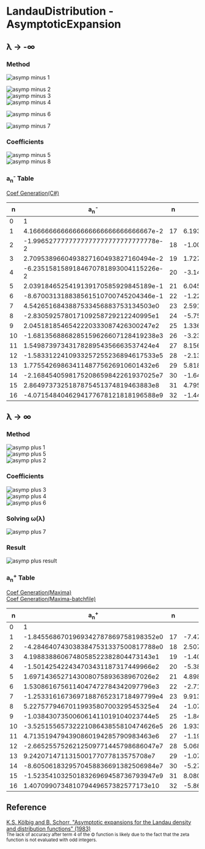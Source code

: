 # LandauDistribution - AsymptoticExpansion

## &lambda; &rarr; -&infin;

### Method
![asymp minus 1](https://github.com/tk-yoshimura/LandauDistribution/blob/main/figures/asymp_minus_1.svg)  

![asymp minus 2](https://github.com/tk-yoshimura/LandauDistribution/blob/main/figures/asymp_minus_2.svg)  
![asymp minus 3](https://github.com/tk-yoshimura/LandauDistribution/blob/main/figures/asymp_minus_3.svg)  
![asymp minus 4](https://github.com/tk-yoshimura/LandauDistribution/blob/main/figures/asymp_minus_4.svg)  

![asymp minus 6](https://github.com/tk-yoshimura/LandauDistribution/blob/main/figures/asymp_minus_6.svg)  

![asymp minus 7](https://github.com/tk-yoshimura/LandauDistribution/blob/main/figures/asymp_minus_7.svg)  

### Coefficients
![asymp minus 5](https://github.com/tk-yoshimura/LandauDistribution/blob/main/figures/asymp_minus_5.svg)  
![asymp minus 8](https://github.com/tk-yoshimura/LandauDistribution/blob/main/figures/asymp_minus_8.svg)  

### a<sub>n</sub><sup>-</sup> Table
[Coef Generation(C#)](AsymptoticMinus/AsymptoticMinus)

|n|a<sub>n</sub><sup>-</sup>|n|a<sub>n</sub><sup>-</sup>|
|----|----|----|----|
|0|1|||
|1|4.1666666666666666666666666666667e-2|17|6.1932676895209565172215043536749e10|
|2|-1.9965277777777777777777777777778e-2|18|-1.0039824521908306780947367867097e12|
|3|2.7095389660493827160493827160494e-2|19|1.7279319442064386104213877111774e13|
|4|-6.2351581589184670781893004115226e-2|20|-3.1467009315171545877184526534721e14|
|5|2.0391846525419139170585929845189e-1|21|6.0450922133602351922431182619334e15|
|6|-8.670031318838561510700745204346e-1|22|-1.2217767925675636216176734305514e17|
|7|4.5426516843887533456883753134503e0|23|2.5915439300756033639565105600274e18|
|8|-2.830592578017109258729212240995e1|24|-5.7562166670344378832311571895652e19|
|9|2.0451818546542220333087426300247e2|25|1.3361233857959658703145953114517e21|
|10|-1.6813568868285159626607128419238e3|26|-3.2350433710979255219468019302945e22|
|11|1.5498739734317828954356663537424e4|27|8.1563568360495422024961750444069e23|
|12|-1.5833122410933257255236894617533e5|28|-2.1380161666786843577901558508933e25|
|13|1.7755426986341148775626910601432e6|29|5.8182404754774285253499783968669e26|
|14|-2.1684540598175208659842261937025e7|30|-1.6415388367931315071590403099478e28|
|15|2.8649737325187875451374819463883e8|31|4.7956032217814377501748579801575e29|
|16|-4.0715484046294177678121818196588e9|32|-1.4489668164682076508416785769338e31|

## &lambda; &rarr; &infin;

### Method
![asymp plus 1](https://github.com/tk-yoshimura/LandauDistribution/blob/main/figures/asymp_plus_1.svg)  
![asymp plus 5](https://github.com/tk-yoshimura/LandauDistribution/blob/main/figures/asymp_plus_5.svg)  
![asymp plus 2](https://github.com/tk-yoshimura/LandauDistribution/blob/main/figures/asymp_plus_2.svg)  

### Coefficients

![asymp plus 3](https://github.com/tk-yoshimura/LandauDistribution/blob/main/figures/asymp_plus_3.svg)  
![asymp plus 4](https://github.com/tk-yoshimura/LandauDistribution/blob/main/figures/asymp_plus_4.svg)  
![asymp plus 6](https://github.com/tk-yoshimura/LandauDistribution/blob/main/figures/asymp_plus_6.svg)  

### Solving **&omega;(&lambda;)**
![asymp plus 7](https://github.com/tk-yoshimura/LandauDistribution/blob/main/figures/asymp_plus_7.svg)  

### Result
![asymp plus result](https://github.com/tk-yoshimura/LandauDistribution/blob/main/figures/asymp_plus_result.svg)  

### a<sub>n</sub><sup>+</sup> Table
[Coef Generation(Maxima)](asymp_plus.wxmx)  
[Coef Generation(Maxima-batchfile)](asymp_plus.mxbat)

|n|a<sub>n</sub><sup>+</sup>|n|a<sub>n</sub><sup>+</sup>|
|----|----|----|----|
|0|1|||
|1|-1.8455686701969342787869758198352e0|17|-7.473037064232904501153754770809e10|
|2|-4.2846407430383847531337500817788e0|18|2.5073900240223071762995962264081e11|
|3|4.1988388606748058522382804473143e1|19|-1.4000645356418152010175124708595e11|
|4|-1.501425422434703431187317449966e2|20|-5.3842165777860629184398218793877e12|
|5|1.6971436527143008075893638967026e2|21|4.8989290125692282955358423097121e13|
|6|1.5308616756114047472784342097796e3|22|-2.713615081124373121084075045711e14|
|7|-1.2533161673697188765231718497799e4|23|9.9130304409439902548606801414022e14|
|8|5.2275779467011993580700329545325e4|24|-1.0753726745675913138969410391902e15|
|9|-1.038430735006061411019104023744e5|25|-1.843135861393738990149631403431e16|
|10|-3.5251556573222108643855810474626e5|26|1.9338031513325874276553577223558e17|
|11|4.7135194794390860194285790983463e6|27|-1.1917849406057678904496051676919e18|
|12|-2.6652557526212509771445798686047e7|28|5.0687431034591412775361253078221e18|
|13|9.242071471131500177077813575708e7|29|-1.0765430037665388507998356013818e19|
|14|-8.6050618329570458836691382506984e7|30|-5.2748784709128851529956479050806e19|
|15|-1.5235410325018326969458736793947e9|31|8.0803613728214172463710232272934e20|
|16|1.407099073481079449657382577173e10|32|-5.8667789882105999385398456507654e21|

## Reference
[K.S. Kölbig and B. Schorr, "Asymptotic expansions for the Landau density and distribution functions" (1983)](https://www.sciencedirect.com/science/article/abs/pii/0010465584900651)  
<sup>The lack of accuracy after term 4 of the &Phi; function is likely due to the fact that the zeta function is not evaluated with odd integers.</sup>